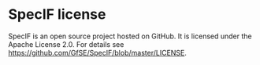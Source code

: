 ﻿# SpecIF license

SpecIF is an open source project hosted on GitHub. It is licensed under the Apache License 2.0. For details see https://github.com/GfSE/SpecIF/blob/master/LICENSE.